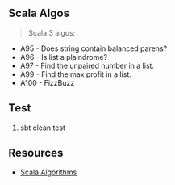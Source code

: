 Scala Algos
-----------
>Scala 3 algos:
* A95 - Does string contain balanced parens?
* A96 - Is list a plaindrome?
* A97 - Find the unpaired number in a list.
* A99 - Find the max profit in a list.
* A100 - FizzBuzz

Test
----
1. sbt clean test

Resources
---------
* [Scala Algorithms](https://www.scala-algorithms.com/)